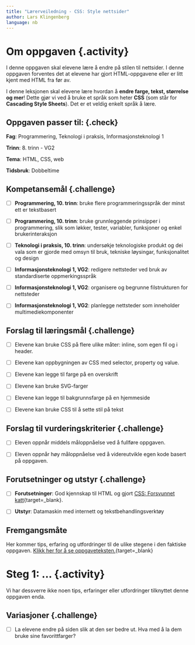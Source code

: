 ```yaml
---
title: "Lærerveiledning - CSS: Style nettsider"
author: Lars Klingenberg
language: nb
---
```



# Om oppgaven {.activity}

I denne oppgaven skal elevene lære å endre på stilen til nettsider. I denne
oppgaven forventes det at elevene har gjort HTML-oppgavene eller er litt kjent
med HTML fra før av.

I denne leksjonen skal elevene lære hvordan å __endre farge, tekst, størrelse og
mer__! Dette gjør vi ved å bruke et språk som heter __CSS__ (som står for
__Cascading Style Sheets__). Det er et veldig enkelt språk å lære.

## Oppgaven passer til: {.check}

__Fag__: Programmering, Teknologi i praksis, Informasjonsteknologi 1

__Trinn__: 8. trinn - VG2

__Tema__: HTML, CSS, web

__Tidsbruk__: Dobbeltime

## Kompetansemål {.challenge}

- [ ] __Programmering, 10. trinn__: bruke flere programmeringsspråk der minst
  ett er tekstbasert

- [ ] __Programmering, 10. trinn__: bruke grunnleggende prinsipper i
  programmering, slik som løkker, tester, variabler, funksjoner og enkel
  brukerinteraksjon

- [ ] __Teknologi i praksis, 10. trinn__: undersøkje teknologiske produkt og dei
  vala som er gjorde med omsyn til bruk, tekniske løysingar, funksjonalitet og
  design

- [ ] __Informasjonsteknologi 1, VG2__: redigere nettsteder ved bruk av
  standardiserte oppmerkingsspråk

- [ ] __Informasjonsteknologi 1, VG2__: organisere og begrunne filstrukturen for
  nettsteder

- [ ] __Informasjonsteknologi 1, VG2__: planlegge nettsteder som inneholder
  multimediekomponenter

## Forslag til læringsmål {.challenge}

- [ ] Elevene kan bruke CSS på flere ulike måter: inline, som egen fil og i
  header.

- [ ] Elevene kan oppbygningen av CSS med selector, property og value.

- [ ] Elevene kan legge til farge på en overskrift

- [ ] Elevene kan bruke SVG-farger

- [ ] Elevene kan legge til bakgrunnsfarge på en hjemmeside

- [ ] Elevene kan bruke CSS til å sette stil på tekst

## Forslag til vurderingskriterier {.challenge}

- [ ] Eleven oppnår middels måloppnåelse ved å fullføre oppgaven.

- [ ] Eleven oppnår høy måloppnåelse ved å videreutvikle egen kode basert på
  oppgaven.

## Forutsetninger og utstyr {.challenge}

- [ ] __Forutsetninger__: God kjennskap til HTML og gjort [CSS: Forsvunnet
  katt](../forsvunnet_katt/forsvunnet_katt.html){target=_blank}.

- [ ] __Utstyr__: Datamaskin med internett og tekstbehandlingsverktøy

## Fremgangsmåte

Her kommer tips, erfaring og utfordringer til de ulike stegene i den faktiske
oppgaven. [Klikk her for å se
oppgaveteksten.](../style_nettsider/style_nettsider.html){target=_blank}


# Steg 1: ... {.activity}

Vi har dessverre ikke noen tips, erfaringer eller utfordringer tilknyttet denne
oppgaven enda.

## Variasjoner {.challenge}

- [ ] La elevene endre på siden slik at den ser bedre ut. Hva med å la dem bruke
  sine favorittfarger?
